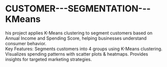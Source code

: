 # CUSTOMER---SEGMENTATION---KMeans
his project applies K-Means clustering to segment customers based on Annual Income and Spending Score, helping businesses understand consumer behavior.  
Key Features:  Segments customers into 4 groups using K-Means clustering. 
Visualizes spending patterns with scatter plots &amp; heatmaps. 
Provides insights for targeted marketing strategies.
